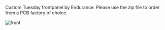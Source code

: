 Custom Tuesday frontpanel by Endurance. Please use the zip file to order from a PCB factory of choice. 

![front](https://github.com/ThisIsNotRocketScience/Eurorack-Modules/blob/master/Production/Community-Frontpanels/Custom%20Tuesday%20(designed%20by%20Endurance)/Preview%20Top.png)
